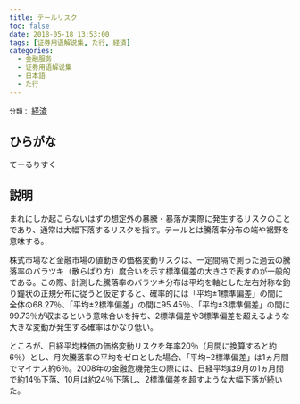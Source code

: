 ```yaml
---
title: テールリスク
toc: false
date: 2018-05-18 13:53:00
tags: [证券用语解说集, た行, 経済]
categories:
  - 金融服务
  - 证券用语解说集
  - 日本語
  - た行
---
```


`分類：` [経済](/tags/経済/)

## ひらがな

てーるりすく

## 説明

まれにしか起こらないはずの想定外の暴騰・暴落が実際に発生するリスクのことであり、通常は大幅下落するリスクを指す。テールとは騰落率分布の端や裾野を意味する。

株式市場など金融市場の値動きの価格変動リスクは、一定間隔で測った過去の騰落率のバラツキ（散らばり方）度合いを示す標準偏差の大きさで表すのが一般的である。この際、計測した騰落率のバラツキ分布は平均を軸とした左右対称な釣り鐘状の正規分布に従うと仮定すると、確率的には「平均±1標準偏差」の間に全体の68.27％、「平均±2標準偏差」の間に95.45％、「平均±3標準偏差」の間に99.73％が収まるという意味合いを持ち、2標準偏差や3標準偏差を超えるような大きな変動が発生する確率はかなり低い。

ところが、日経平均株価の価格変動リスクを年率20％（月間に換算すると約6％）とし、月次騰落率の平均をゼロとした場合、「平均−2標準偏差」は1ヵ月間でマイナス約6％。2008年の金融危機発生の際には、日経平均は9月の1ヵ月間で約14％下落、10月は約24％下落し、2標準偏差を超すような大幅下落が続いた。
